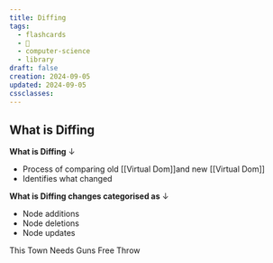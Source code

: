 ```yaml
---
title: Diffing
tags:
  - flashcards
  - 🌱
  - computer-science
  - library
draft: false
creation: 2024-09-05
updated: 2024-09-05
cssclasses:
---
```

## What is Diffing

**What is Diffing**
↓
- Process of comparing old [[Virtual Dom]]and new [[Virtual Dom]]
- Identifies what changed
<!--SR:!2025-01-01,16,290-->

**What is Diffing changes categorised as**
↓
- Node additions
- Node deletions
- Node updates
<!--SR:!2024-12-30,14,290-->

This Town Needs Guns
Free Throw